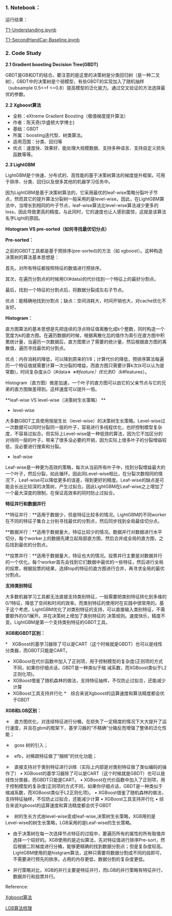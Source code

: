 ### 1.  Notebook：

运行结果：

[T1-Understanding.ipynb](https://github.com/frankyangdev/DataMining-Learning/blob/main/SecondHandCarPriceForecast/T1-Understanding.ipynb)

[T1-SecondHandCar-Baseline.ipynb](https://github.com/frankyangdev/DataMining-Learning/blob/main/SecondHandCarPriceForecast/T1-SecondHandCar-Baseline.ipynb)


### 2. Code Study

**2.1 Gradient boosting Decision Tree(GBDT)**

GBDT是GB和DT的结合。要注意的是这里的决策树是分类回归树（是一种二叉树），GBDT中的决策树是个弱模型，有些GBDT的实现加入了随机抽样（subsample 0.5<=f <=0.8）提高模型的泛化能力。通过交叉验证的方法选择最优的参数。


**2.2 Xgboost算法**

* 全称：eXtreme Gradient Boosting（极值梯度提升算法）
* 作者：陈天奇(华盛顿大学博士) 
* 基础：GBDT 
* 所属：boosting迭代型、树类算法。 
* 适用范围：分类、回归等
* 优点：速度快、效果好、能处理大规模数据、支持多种语言、支持自定义损失函数等等。

**2.3 LightGBM** 

LightGBM是个快速、分布式的、高性能的基于决策树算法的梯度提升框架。可用于排序、分类、回归以及很多其他的机器学习任务中。

因为LightGBM是基于决策树算法的，它采用最优的leaf-wise策略分裂叶子节点，然而其它的提升算法分裂树一般采用的是level-wise。因此，在LightGBM算法中，当增长到相同的叶子节点，leaf-wise算法比level-wise算法减少更多的loss，因此导致更高的精度。与此同时，它的速度也让人感到震惊，这就是该算法名字Light的原因。

**Histogram VS pre-sorted（如何寻找最优切分点）**


**Pre-sorted：**

之前的GBDT工具都是基于预排序(pre-sorted)的方法（如 xgboost）。这种构造决策树的算法基本思想是：

首先，对所有特征都按照特征的数值进行预排序。

其次，在遍历分割点的时候用O(#data)的代价找到一个特征上的最好分割点。

最后，找到一个特征的分割点后，将数据分裂成左右子节点。

优点：能精确地找到分割点；缺点：空间消耗大，时间开销也大，对cache优化不友好。

**Histogram：**

直方图算法的基本思想是先把连续的浮点特征值离散化成k个整数，同时构造一个宽度为k的直方图。在遍历数据的时候，根据离散化后的值作为索引在直方图中积累统计量，当遍历一次数据后，直方图累计了需要的统计量，然后根据直方图的离散值，遍历寻找最优的分割点。

优点：内存消耗的降低，可以降到原来的1/8；计算代价的降低，预排序算法每遍历一个特征值就需要计算一次分裂的增益，而直方图只需要计算k次(k可以认为是常数)，时间复杂度从O（#data∗ *∗#feature）优化到O（k*#features）。

Histogram（直方图）做差加速，一个叶子的直方图可以由它的父亲节点与它的兄弟的直方图做差得到。这样速度可以提升一倍。


**leaf-wise VS level-wise（决策树生长策略） **

* level-wise

大多数GBDT工具使用按层生长（level-wise）的决策树生长策略。Level-wise过一次数据可以同时分裂同一层的叶子，容易进行多线程优化，也好控制模型复杂度，不容易过拟合。但实际上Level-wise是一种低效的算法，因为它不加区分的对待同一层的叶子，带来了很多没必要的开销，因为实际上很多叶子的分裂增益较低，没必要进行搜索和分裂。


* leaf-wise

Leaf-wise是一种更为高效的策略，每次从当前所有叶子中，找到分裂增益最大的一个叶子，然后分裂，如此循环。因此同Level-wise相比，在分裂次数相同的情况下，Leaf-wise可以降低更多的误差，得到更好的精度。Leaf-wise的缺点是可能会长出比较深的决策树，产生过拟合。因此LightGBM在Leaf-wise之上增加了一个最大深度的限制，在保证高效率的同时防止过拟合。


**特征并行和数据并行**


**特征并行：**适用于数据少，但是特征比较多的情况。LightGBM的不同worker在不同的特征子集合上分别寻找最优的分割点，然后同步找到全局最佳切分点。


**数据并行：**适用于数据量大，特征比较少的情况。数据并行对数据进行水平切分，每个worker上的数据先建立起局部直方图，然后合并成全局的直方图，之后找到最优的分割点。


**投票并行：**适用于数据量大，特征也大的情况。投票并行主要是对数据并行的一个优化。每个worker首先会找到它们数据中最优的一些特征，然后进行全局的投票，根据投票的结果，选择top的特征的直方图进行合并，再寻求全局的最优分割点。


**支持类别特征**


大多数机器学习工具都无法直接支持类别特征，一般需要把类别特征转化到多维的0/1特征，降低了空间和时间的效率。而类别特征的使用时在实践中很常用的。基于这个考虑，LightGBM优化了对类别特征的支持，可以直接输入类别特征，不需要额外的0/1展开。并在决策树上增加了类别特征的 决策规则。速度快乐，精度不变。LightGBM是第一个支持类别特征的GBDT工具。


**XGB和GBDT区别：**

*　XGBoost的基学习器除了可以是CART（这个时候就是GBDT）也可以是线性分类器，而GBDT只能是CART。
* XGBoost在代价函数中加入了正则项，用于控制模型的复杂度(正则项的方式不同，如果你仔细点话，GBDT是一种类似于缩         减系数，而XGBoost类似于L2正则化项)。
* XGBoost借鉴了随机森林的做法，支持特征抽样，不仅防止过拟合，还能减少计算
* XGBoost工具支持并行化
*　综合来说Xgboost的运算速度和算法精度都会优于GBDT

**XGB和LGB区别：**

＊　直方图优化，对连续特征进行分桶，在损失了一定精度的情况下大大提升了运行速度，并且在gbm的框架下，基学习器的“不精确”分箱反而增强了整体的泛化性能；

＊　goss 树的引入；

＊　efb，对稀疏特征做了“捆绑”的优化功能；

＊　直接支持对于类别特征进行训练（实际上内部是对类别特征做了类似编码的操作了）
      • XGBoost的基学习器除了可以是CART（这个时候就是GBDT）也可以是线性分类器，而GBDT只能是CART。
      • XGBoost在代价函数中加入了正则项，用于控制模型的复杂度(正则项的方式不同，如果你仔细点话，GBDT是一种类似于缩减系数，而XGBoost类似于L2正则化项)。
      • XGBoost借鉴了随机森林的做法，支持特征抽样，不仅防止过拟合，还能减少计算
      • XGBoost工具支持并行化
      • 综合来说Xgboost的运算速度和算法精度都会优于GBDT

＊　树的生长方式由level-wise变成leaf-wise,决策树生长策略，XGB用的是Level-wise的树生长策略，LGB采用的是Leaf-wise的生长策略。

*  由于决策树在每一次选择节点特征的过程中，要遍历所有的属性的所有取值并选择一个较好的。XGB使用的是近似算法，先对特征值进行排序Pre-sort，然后根据二阶梯度进行分桶，能够更精确的找到数据分割点；但是复杂度较高。LightGBM使用的是histgram算法，这种只需要将数据分割成不同的段即可，不需要进行预先的排序。占用的内存更低，数据分割的复杂度更低。

*  并行策略对比，XGB的并行主要是特征并行，而LGB的并行策略有特征并行，数据并行和投票并行。


Reference:

[Xgboost算法](https://blog.csdn.net/qq_20412595/article/details/82621744)

[LGB算法梳理](https://blog.csdn.net/huochangu8606/article/details/99655759)









